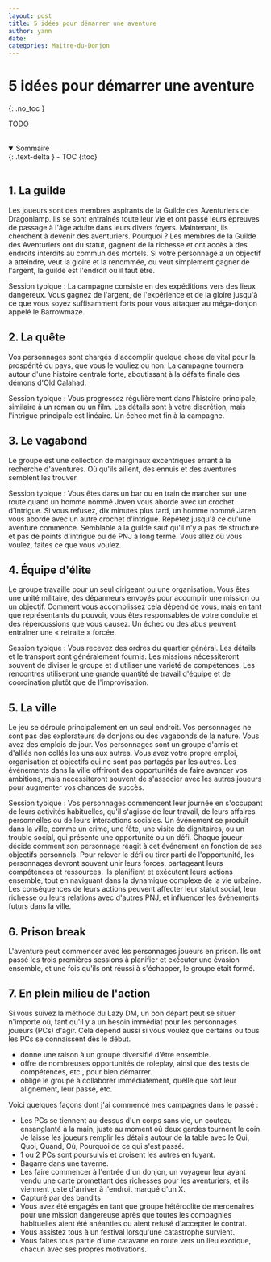 ```yaml
---
layout: post
title: 5 idées pour démarrer une aventure
author: yann
date: 
categories: Maitre-du-Donjon
---
```


# 5 idées pour démarrer une aventure
{: .no_toc }

TODO

<br />

<details open markdown="block">
  <summary>
    Sommaire
  </summary>
  {: .text-delta }
- TOC
{:toc}
</details>

<br />

## 1. La guilde

Les joueurs sont des membres aspirants de la Guilde des Aventuriers de Dragonlamp. Ils se sont entraînés toute leur vie et ont passé leurs épreuves de passage à l'âge adulte dans leurs divers foyers. Maintenant, ils cherchent à devenir des aventuriers. Pourquoi ? Les membres de la Guilde des Aventuriers ont du statut, gagnent de la richesse et ont accès à des endroits interdits au commun des mortels. Si votre personnage a un objectif à atteindre, veut la gloire et la renommée, ou veut simplement gagner de l'argent, la guilde est l'endroit où il faut être.

Session typique : La campagne consiste en des expéditions vers des lieux dangereux. Vous gagnez de l'argent, de l'expérience et de la gloire jusqu'à ce que vous soyez suffisamment forts pour vous attaquer au méga-donjon appelé le Barrowmaze.

## 2. La quête

Vos personnages sont chargés d'accomplir quelque chose de vital pour la prospérité du pays, que vous le vouliez ou non. La campagne tournera autour d'une histoire centrale forte, aboutissant à la défaite finale des démons d'Old Calahad.

Session typique : Vous progressez régulièrement dans l'histoire principale, similaire à un roman ou un film. Les détails sont à votre discrétion, mais l'intrigue principale est linéaire. Un échec met fin à la campagne.

## 3. Le vagabond

Le groupe est une collection de marginaux excentriques errant à la recherche d'aventures. Où qu'ils aillent, des ennuis et des aventures semblent les trouver.

Session typique : Vous êtes dans un bar ou en train de marcher sur une route quand un homme nommé Joven vous aborde avec un crochet d'intrigue. Si vous refusez, dix minutes plus tard, un homme nommé Jaren vous aborde avec un autre crochet d'intrigue. Répétez jusqu'à ce qu'une aventure commence. Semblable à la guilde sauf qu'il n'y a pas de structure et pas de points d'intrigue ou de PNJ à long terme. Vous allez où vous voulez, faites ce que vous voulez.

## 4. Équipe d'élite

Le groupe travaille pour un seul dirigeant ou une organisation. Vous êtes une unité militaire, des dépanneurs envoyés pour accomplir une mission ou un objectif. Comment vous accomplissez cela dépend de vous, mais en tant que représentants du pouvoir, vous êtes responsables de votre conduite et des répercussions que vous causez. Un échec ou des abus peuvent entraîner une « retraite » forcée.

Session typique : Vous recevez des ordres du quartier général. Les détails et le transport sont généralement fournis. Les missions nécessiteront souvent de diviser le groupe et d'utiliser une variété de compétences. Les rencontres utiliseront une grande quantité de travail d'équipe et de coordination plutôt que de l'improvisation.


## 5. La ville

Le jeu se déroule principalement en un seul endroit. Vos personnages ne sont pas des explorateurs de donjons ou des vagabonds de la nature. Vous avez des emplois de jour. Vos personnages sont un groupe d'amis et d'alliés non collés les uns aux autres. Vous avez votre propre emploi, organisation et objectifs qui ne sont pas partagés par les autres. Les événements dans la ville offriront des opportunités de faire avancer vos ambitions, mais nécessiteront souvent de s'associer avec les autres joueurs pour augmenter vos chances de succès.

Session typique : Vos personnages commencent leur journée en s'occupant de leurs activités habituelles, qu'il s'agisse de leur travail, de leurs affaires personnelles ou de leurs interactions sociales. Un événement se produit dans la ville, comme un crime, une fête, une visite de dignitaires, ou un trouble social, qui présente une opportunité ou un défi. Chaque joueur décide comment son personnage réagit à cet événement en fonction de ses objectifs personnels. Pour relever le défi ou tirer parti de l'opportunité, les personnages devront souvent unir leurs forces, partageant leurs compétences et ressources. Ils planifient et exécutent leurs actions ensemble, tout en naviguant dans la dynamique complexe de la vie urbaine. Les conséquences de leurs actions peuvent affecter leur statut social, leur richesse ou leurs relations avec d'autres PNJ, et influencer les événements futurs dans la ville.

## 6. Prison break

L'aventure peut commencer avec les personnages joueurs en prison. Ils ont passé les trois premières sessions à planifier et exécuter une évasion ensemble, et une fois qu'ils ont réussi à s'échapper, le groupe était formé.

## 7. En plein milieu de l'action

Si vous suivez la méthode du Lazy DM, un bon départ peut se situer n'importe où, tant qu'il y a un besoin immédiat pour les personnages joueurs (PCs) d'agir. Cela dépend aussi si vous voulez que certains ou tous les PCs se connaissent dès le début.

 - donne une raison à un groupe diversifié d'être ensemble.
 - offre de nombreuses opportunités de roleplay, ainsi que des tests de compétences, etc., pour bien démarrer.
 - oblige le groupe à collaborer immédiatement, quelle que soit leur alignement, leur passé, etc.


Voici quelques façons dont j'ai commencé mes campagnes dans le passé :
 - Les PCs se tiennent au-dessus d'un corps sans vie, un couteau ensanglanté à la main, juste au moment où deux gardes tournent le coin. Je laisse les joueurs remplir les détails autour de la table avec le Qui, Quoi, Quand, Où, Pourquoi de ce qui s'est passé.
 - 1 ou 2 PCs sont poursuivis et croisent les autres en fuyant.
 - Bagarre dans une taverne.
 - Les faire commencer à l'entrée d'un donjon, un voyageur leur ayant vendu une carte promettant des richesses pour les aventuriers, et ils viennent juste d'arriver à l'endroit marqué d'un X.
 - Capturé par des bandits
- Vous avez été engagés en tant que groupe hétéroclite de mercenaires pour une mission dangereuse après que toutes les compagnies habituelles aient été anéanties ou aient refusé d'accepter le contrat.
- Vous assistez tous à un festival lorsqu'une catastrophe survient.
- Vous faites tous partie d'une caravane en route vers un lieu exotique, chacun avec ses propres motivations.
  


